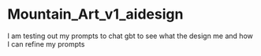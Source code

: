 # Mountain_Art_v1_aidesign
I am testing out my prompts to chat gbt to see what the design me and how I can refine my prompts
